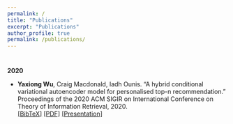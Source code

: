 ```yaml
---
permalink: /
title: "Publications"
excerpt: "Publications"
author_profile: true
permalink: /publications/
---
```


<h4 style="margin-bottom:0px;padding-top:20px;">2020</h4>
  <ul class="biblist">

  <!-- Item: wu2020hybrid -->
  <li ><p>
  <b>Yaxiong Wu</b>, Craig Macdonald, Iadh Ounis. &ldquo;A hybrid conditional variational autoencoder model for personalised top-n recommendation.&rdquo; Proceedings of the 2020 ACM SIGIR on International Conference on Theory of Information Retrieval, 2020.  
  <br />
  <a href="[javascript:toggleBibtex('wu2020hybrid')](https://scholar.googleusercontent.com/scholar.bib?q=info:wGZEuZSH7McJ:scholar.google.com/&output=citation&scisdr=CgWyeQZ5EKDMth-m_gE:AAGBfm0AAAAAYo6g5gGthUp_KWgIzAQiGG2AweHABpdc&scisig=AAGBfm0AAAAAYo6g5oLKMzLM_9zU8qpGVcllHw1oRpfJ&scisf=4&ct=citation&cd=-1&hl=en)">[BibTeX]</a>
  <a href="https://eprints.gla.ac.uk/219367/1/219367.pdf">[PDF]</a>
  <a href="https://eprints.gla.ac.uk/219367/1/219367.pdf">[Presentation]</a>



<!-- ---
layout: archive
title: "Publications"
permalink: /publications/
author_profile: true
---

{% if author.googlescholar %}
  You can also find my articles on <u><a href="{{author.googlescholar}}">my Google Scholar profile</a>.</u>
{% endif %}

{% include base_path %}

{% for post in site.publications reversed %}
  {% include archive-single.html %}
{% endfor %} -->
